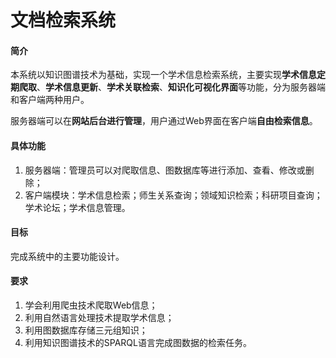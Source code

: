 # 文档检索系统

#### 简介

本系统以知识图谱技术为基础，实现一个学术信息检索系统，主要实现**学术信息定期爬取**、**学术信息更新**、**学术关联检索**、**知识化可视化界面**等功能，分为服务器端和客户端两种用户。

服务器端可以在**网站后台进行管理**，用户通过Web界面在客户端**自由检索信息**。

#### 具体功能

1. 服务器端：管理员可以对爬取信息、图数据库等进行添加、查看、修改或删除；
2. 客户端模块：学术信息检索；师生关系查询；领域知识检索；科研项目查询；学术论坛；学术信息管理。

#### 目标

完成系统中的主要功能设计。

#### 要求

1. 学会利用爬虫技术爬取Web信息；
2. 利用自然语言处理技术提取学术信息；
3. 利用图数据库存储三元组知识；
4. 利用知识图谱技术的SPARQL语言完成图数据的检索任务。

